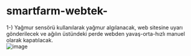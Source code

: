 # smartfarm-webtek-
1-) Yağmur sensörü kullanılarak yağmur algılanacak, web sitesine uyarı gönderilecek ve ağılın üstündeki perde webden yavaş-orta-hızlı manuel olarak kapatılacak.										
![image](https://github.com/azimekara/smartfarm-webtek-/assets/77415599/a5263c0e-26f8-4dde-9a0b-3f75f8e51535)
